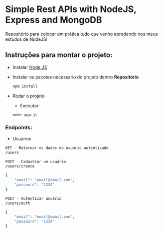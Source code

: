 # Simple Rest APIs with NodeJS, Express and MongoDB

Repositório para colocar em prática tudo que venho apredendo nos meus estudos de NodeJS!

## Instruções para montar o projeto:

*  Instalar [Node.JS](https://www.nodejs.org/en/download/)

* Instalar os pacotes necessario do projeto dentro **Repositório**
    ```bash
    npm install
    ```
* Rodar o projeto
    * Executar:
    ```bash
    node app.js
    ```
### Endpoints: ###
* Usuarios
```bash
GET - Retornar os dados do usuário autenticado
/users
```
```bash
POST - Cadastrar um usuário
/users/create

{
    "email": "email@email.com", 
    "password": "1234"
}
```
```bash
POST - Autenticar usuário
/users/auth

{
    "email": "email@email.com", 
    "password": "1234"
}
```
 
